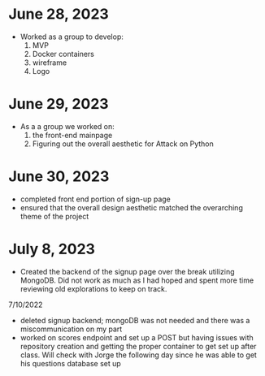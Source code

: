 # **June 28, 2023**

- Worked as a group to develop:
  1. MVP
  2. Docker containers
  3. wireframe
  4. Logo

# **June 29, 2023**

- As a a group we worked on:
  1. the front-end mainpage
  2. Figuring out the overall aesthetic for Attack on Python

# **June 30, 2023**

- completed front end portion of sign-up page
- ensured that the overall design aesthetic matched the overarching theme of the project

# **July 8, 2023**

- Created the backend of the signup page over the break utilizing MongoDB. Did not work as much as I had hoped and spent more time reviewing old explorations to keep on track.

7/10/2022
- deleted signup backend; mongoDB was not needed and there was a miscommunication on my part
- worked on scores endpoint and set up a POST but having issues with repository creation and getting the proper container to get set up after class. Will check with Jorge the following day since he was able to get his questions database set up 